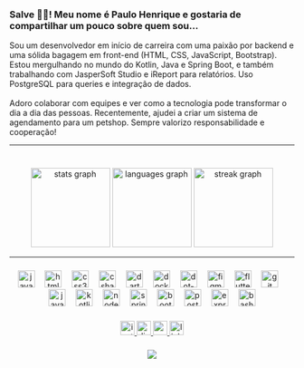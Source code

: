


<h3 align="left">Salve ✌🏾! Meu nome é Paulo Henrique e gostaria de compartilhar um pouco sobre quem sou…</h3><p>Sou um desenvolvedor em início de carreira com uma paixão por backend e uma sólida bagagem em front-end (HTML, CSS, JavaScript, Bootstrap). Estou mergulhando no mundo do Kotlin, Java e Spring Boot, e também trabalhando com JasperSoft Studio e iReport para relatórios. Uso PostgreSQL para queries e integração de dados.<br><br>Adoro colaborar com equipes e ver como a tecnologia pode transformar o dia a dia das pessoas. Recentemente, ajudei a criar um sistema de agendamento para um petshop. Sempre valorizo responsabilidade e cooperação!</p>

<hr>

###

<br clear="both">

<div align="center">
  <img src="https://github-readme-stats.vercel.app/api?username=paullo-hh&hide_title=true&hide_rank=false&show_icons=true&include_all_commits=false&count_private=true&disable_animations=false&theme=dark&locale=en&hide_border=true&order=1" height="140" alt="stats graph"  />
  <img src="https://github-readme-stats.vercel.app/api/top-langs?username=paullo-hh&locale=en&hide_title=true&layout=compact&card_width=320&langs_count=6&theme=dark&hide_border=true&order=2" height="140" alt="languages graph"  />
  <img src="https://streak-stats.demolab.com?user=paullo-hh&locale=en&mode=daily&theme=dark&hide_border=true&border_radius=5&order=3" height="140" alt="streak graph"  />
</div>

<hr>

###

<div align="center">
  <img src="https://skillicons.dev/icons?i=js" height="30" alt="javascript logo"  />
  <img width="10" />
  <img src="https://skillicons.dev/icons?i=html" height="30" alt="html5 logo"  />
  <img width="10" />
  <img src="https://skillicons.dev/icons?i=css" height="30" alt="css3 logo"  />
  <img width="10" />
  <img src="https://skillicons.dev/icons?i=cs" height="30" alt="csharp logo"  />
  <img width="10" />
  <img src="https://skillicons.dev/icons?i=dart" height="30" alt="dart logo"  />
  <img width="10" />
  <img src="https://skillicons.dev/icons?i=docker" height="30" alt="docker logo"  />
  <img width="10" />
  <img src="https://skillicons.dev/icons?i=dotnet" height="30" alt="dot-net logo"  />
  <img width="10" />
  <img src="https://skillicons.dev/icons?i=figma" height="30" alt="figma logo"  />
  <img width="10" />
  <img src="https://skillicons.dev/icons?i=flutter" height="30" alt="flutter logo"  />
  <img width="10" />
  <img src="https://skillicons.dev/icons?i=git" height="30" alt="git logo"  />
  <img width="10" />
  <img src="https://skillicons.dev/icons?i=java" height="30" alt="java logo"  />
  <img width="10" />
  <img src="https://skillicons.dev/icons?i=kotlin" height="30" alt="kotlin logo"  />
  <img width="10" />
  <img src="https://skillicons.dev/icons?i=nodejs" height="30" alt="nodejs logo"  />
  <img width="10" />
  <img src="https://skillicons.dev/icons?i=spring" height="30" alt="spring logo"  />
  <img width="10" />
  <img src="https://skillicons.dev/icons?i=bootstrap" height="30" alt="bootstrap logo"  />
  <img width="10" />
  <img src="https://skillicons.dev/icons?i=postgres" height="30" alt="postgresql logo"  />
  <img width="10" />
  <img src="https://skillicons.dev/icons?i=express" height="30" alt="express logo"  />
  <img width="10" />
  <img src="https://skillicons.dev/icons?i=bash" height="30" alt="bash logo"  />
</div>

###

<div align="center">
  <a href="https://www.instagram.com/paullo_hh/" target="_blank">
    <img src="https://img.shields.io/static/v1?message=Instagram&logo=instagram&label=&color=000000&logoColor=pin&labelColor=&style=for-the-badge" height="25" alt="instagram logo"  />
  </a>
  <a href="https://discordapp.com/users/1018560326129688718" target="_blank">
    <img src="https://img.shields.io/static/v1?message=Discord&logo=discord&label=&color=000000&logoColor=viole&labelColor=&style=for-the-badge" height="25" alt="discord logo"  />
  </a>
  <a href="mailto:contacthenry96@gmail.com" target="_blank">
    <img src="https://img.shields.io/static/v1?message=Gmail&logo=gmail&label=&color=000000&logoColor=re&labelColor=&style=for-the-badge" height="25" alt="gmail logo"  />
  </a>
  <a href="https://www.linkedin.com/in/paullo-hh" target="_blank">
    <img src="https://img.shields.io/static/v1?message=LinkedIn&logo=linkedin&label=&color=000000&logoColor=blue&labelColor=&style=for-the-badge" height="25" alt="linkedin logo"  />
  </a>
</div>

###

<div align="center">
  <img src="https://visitor-badge.laobi.icu/badge?page_id=paullo-hh.paullo-hh&right_color=bisque"  />
</div>

###
